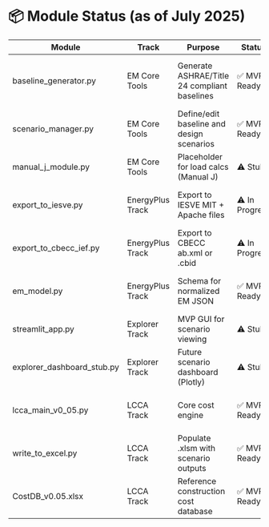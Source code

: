 # 📦 Module Status (as of July 2025)

| Module                    | Track              | Purpose                                 | Status       | Notes                                      |
|---------------------------|--------------------|------------------------------------------|--------------|---------------------------------------------|
| baseline_generator.py     | EM Core Tools      | Generate ASHRAE/Title 24 compliant baselines | ✅ MVP Ready | Will be enhanced with multifamily logic     |
| scenario_manager.py       | EM Core Tools      | Define/edit baseline and design scenarios | ✅ MVP Ready | GUI integration in progress                 |
| manual_j_module.py        | EM Core Tools      | Placeholder for load calcs (Manual J)     | ⚠️ Stub       | Post-MVP development                        |
| export_to_iesve.py        | EnergyPlus Track   | Export to IESVE MIT + Apache files        | ⚠️ In Progress | Needs model mapping validation              |
| export_to_cbecc_ief.py    | EnergyPlus Track   | Export to CBECC ab.xml or .cbid           | ⚠️ In Progress | Includes baseline toggle logic              |
| em_model.py               | EnergyPlus Track   | Schema for normalized EM JSON             | ✅ MVP Ready | Used for validation and translation         |
| streamlit_app.py          | Explorer Track     | MVP GUI for scenario viewing              | ⚠️ Stub       | GUI tabs in place, logic partial            |
| explorer_dashboard_stub.py| Explorer Track     | Future scenario dashboard (Plotly)        | ⚠️ Stub       | Planned for post-MVP                        |
| lcca_main_v0_05.py        | LCCA Track         | Core cost engine                          | ✅ MVP Ready | Integrates with costdb and Excel writer     |
| write_to_excel.py         | LCCA Track         | Populate .xlsm with scenario outputs      | ✅ MVP Ready | Needs QA review                             |
| CostDB_v0.05.xlsx         | LCCA Track         | Reference construction cost database      | ✅ MVP Ready | Based on public sources                     |
